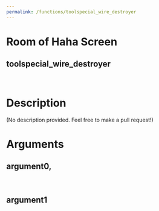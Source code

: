 ```yaml
---
permalink: /functions/toolspecial_wire_destroyer
---
```

# Room of Haha Screen  
## toolspecial_wire_destroyer  
&nbsp;  
# Description  
(No description provided. Feel free to make a pull request!) 
&nbsp;  
# Arguments
## argument0, 

&nbsp;  
## argument1

&nbsp;  


